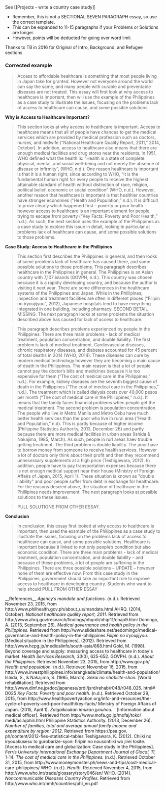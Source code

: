 See [[Projects - write a country case study]]
* Remember, this is not a SECTIONAL SEVEN PARAGRAPH essay, so use the correct template. 
* This can be expanded to 11-15 paragraphs if your Problems or Solutions are longer. 
* However, points will be deducted for going over word limit

Thanks to TB in 2016 for Original of Intro, Background, and Refugee sections



### Corrected example
>Access to affordable healthcare is something that most people living in Japan take for granted. However not everyone around the world can say the same, and many people with curable and preventable diseases are not treated. This essay will first look at why access to healthcare is important, then will use the example of the Philippines as a case study to illustrate the issues, focusing on the problems lack of access to healthcare can cause, and some possible solutions. 

__Why is Access to Healthcare Important?__
>This section looks at why access to healthcare is important. Access to healthcare means that all of people have chances to get the medical services which are provided by medical profession such as doctors, nurses, and midwife (“National Healthcare Quality Report, 2011,” 2014, October). In addition, access to healthcare also means that there are enough medical facilities and drug stores near the residents. In 1951, WHO defined what the health is: “Health is a state of complete physical, mental, and social well-being and not merely the absence of disease or infirmity”, (WHO, n.d.). One reason healthcare is important is that it is a human right, since according to WHO, “It is the fundamental human right for every people to receive the highest attainable standard of health without distinction of race, religion, political belief, economic or social condition” (WHO, n.d.). However, another reason that healthcare is important is that healthier countries have stronger economies (“Health and Population,” n.d.). It is difficult to prove clearly which happened first – poverty or poor health - however access to healthcare is an important element for people trying to escape from poverty (“Key Facts: Poverty and Poor Health,” n.d.). As such, the next section uses the example of the Philippines as a case study to explore this issue in detail, looking in particular at problems lack of healthcare can cause, and some possible solutions to those problems. 

__Case Study: Access to Healthcare in the Phillipines__
>This section first describes the Philippines in general, and then looks at some problems lack of healthcare has caused there, and some possible solutions to those problems. This paragraph describes healthcare in the Philippines in general. The Philippines is an Asian country with 7,107 islands (GOVPH, n.d.). This country was chosen because it is a rapidly developing country, and because the author is visiting it next year. There are some differences in the healthcare systems of the Philippines and Japan. While in the Phillipines, inspection and treatment facilities are often in different places (“Filipin no iryoujijyou”, 2012), Japanese hospitals tend to have eveyrthing integrated in one building, including pharmacy. SECOND DETAIL MISSING. The next paragraph looks at some problems the situation described above has caused for lack of access to healthcare. 

>This paragraph describes problems experienced by people in the Philippines. There are three main problems - lack of medical treatment, population concentration, and double liability. The first problem is lack of medical treatment. Cardiovascular diseases, chronic respiratory diseases, and diabetes accounted for 45 percent of total deaths in 2014 (WHO, 2014). These diseases can cure by modern medical technology however they are becoming a main cause of death in the Philippines. The main reason is that a lot of people cannot pay the doctor’s bills and medicines because it is too expensive for them (“The cost of medical care in the Philippines,” n.d.). For example, kidney diseases are the seventh biggest cause of death in the Philippines (“The cost of medical care in the Philippines,” n.d.). The treatment which is called dialysis costs over 40,000 pesos per month (“The cost of medical care in the Philippines,” n.d.). It means that the family faces financial problems when people get the medical treatment. The second problem is population concentration. The people who live in Metro Manila and Metro Cebu have much better health services than the poor who live in rural area (“Health and Population,” n.d). This is partly because of higher income (Philippine Statistics Authority, 2013, December 26) and partly because there are more medical facilities in urban areas (Ishida & Nakajima, 1985, March). As such, people in rurl areas haev trouble getting treatment. The third problem is double liability. The poor have to borrow money from someone to receive health services. However a lot of doctors only think about their profit and then they recommend unnecessary supplements at a high price (Teshigawara, 2012). In addition, people have to pay transportation expenses because there is not enough medical support near their house (Ministry of Foreign Affairs of Japan, 2015, April 1). These situation is known as "double liability" and poor people suffer from debt in exchange for healthcare. For the reasons descied above, the situation of healthcare in the Phillipines needs improvement. The next paragraph looks at possible solutions to these issues.

>PULL SOLUTIONS FROM OTHER ESSAY. 

__Conclusion__
>In conclusion, this essay first looked at why access to healthcare is important, then used the example of the Philippines as a case study to illustrate the issues, focusing on the problems lack of access to healthcare can cause, and some possible solutions. Healthcare is important because it linked to not only people’s condition but also economic condition. There are three main problems - lack of medical treatment, population concentration, and double liability – and because of these problems, a lot of people are suffering in the Philippines. There are three possible solutions – UPDATE – however none of them are effective now. From this case study in the Philippines, government should take an important role to improve access to healthcare in developing country. Students who want to help should PULL FROM OTHER ESSAY


<ref>
__References__
<em>Agency’s mandate and functions.</em> (n.d.). Retrieved November 23, 2015, from http://www.philhealth.gov.ph/about_us/mandate.html
AHRQ. (2014, October). <em>National healthcare quality report, 2011.</em> Retrieved from http://www.ahrq.gov/research/findings/nhqrdr/nhqr11/chap9.html
Domingo, A. (2013, September 26). <em>Medical governance and health policy in the Philippines.</em> Retrieved from http://www.slideshare.net/aedomingo/medical-governance-and-health-policy-in-the-philippines
<em>Filipin no iryoujijyou.</em> [Medical situation in the Philippines]. (2012). Retrieved from http://www.hcpg.jp/medicalinfo/south-asia/868.html
Gold, M. (1998). Beyond coverage and supply: measuring access to healthcare in today's market. <em>Health Services Research, 33</em>(3), 625-652.
GOVPH. (n.d.). <em>About the Philippines.</em> Retrieved November 23, 2015, from http://www.gov.ph/
<em>Health and population.</em> (n.d.). Retrieved November 16, 2015, from http://www.investphilippines.info/arangkada/climate/health-and-population/
Ishida, S., & Nakajima, S. (1985, March). <em>Sekai no rihabilite-shon.</em> [World rehabilitation]. Retrieved from http://www.dinf.ne.jp/doc/japanese/prdl/jsrd/rehab/r048/r048_025.
html# D025
<em>Key Facts: Poverty and poor health.</em> (n.d.). Retrieved October 29, 2015, from http://www.healthpovertyaction.org/info-and-resources/the-cycle-of-poverty-and-poor-health/key-facts/
Ministry of Foreign Affairs of Japan. (2015, April 1). <em>Zaigaikoukan imukan jyouhou.　</em>[Information about medical officer]. Retrieved from http://www.mofa.go.jp/mofaj/toko/
medi/asia/phili.html
Philippine Statistics Authority. (2013, December 26). <em>Number of families, total and average annual family income and expenditure by region: 2012.</em> Retrieved from https://psa.gov.
ph/content/2012-fies-statistical-tables
Teshigawara, K. (2012). Chiiki no iryouakusesu to gurobarize-syon: firipin no nousontiiki wo jirei tosite. [Access to medical care and globalization: Case study in the Philippines]. <em>Ferris University International Exchange Department Journal of Glocal, 11,</em> 1-14. 
<em>The cost of medical care in the Philippines.</em> (n.d.). Retrieved October 31, 2015, from http://www.moneymonster.ph/news-and-tips/cost-medical-care-philippines/
WHO. (n.d.). <em>Health.</em> Retrieved November 4, 2015, from http://www.who.int/trade/glossary/story046/en/
WHO. (2014). <em>Noncommunicable Diseases Country Profiles.</em> Retrieved from http://www.who.int/nmh/countries/phl_en.pdf
</small></ref>
